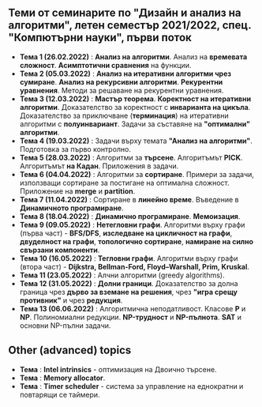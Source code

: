 ## Теми от семинарите по "Дизайн и анализ на алгоритми", летен семестър 2021/2022, спец. "Компютърни науки", първи поток ##

- **Тема 1 (26.02.2022)** : **Анализ на алгоритми**. Анализ на **времевата сложност**. **Асимптотични сравнения** на функции.  
- **Тема 2 (05.03.2022)** : **Анализ на итеративни алгоритми чрез сумиране**. **Анализ на рекурсивни алгоритми**. **Рекурентни уравнения**. Методи за решаване на рекурентни уравнения.  
- **Тема 3 (12.03.2022)** : **Мастър теорема**. **Коректност на итеративни алгоритми**. Доказателство за коректност с **инварианта на цикъла**. Доказателство за приключване (**терминация**) на итеративни алгоритми с **полуинвариант**. Задачи за съставяне на **"оптимални" алгоритми**.  
- **Тема 4 (19.03.2022)** : Задачи върху темата **"Анализ на алгоритми"**. Подготовка за първо контролно.  
- **Тема 5 (28.03.2022)** : Алгоритми за **търсене**. Алгоритъмът **PICK**. Алгоритъмът **на Кадан**. Приложения в задачи.  
- **Тема 6 (04.04.2022)** : Алгоритми за **сортиране**. Примери за задачи, използващи сортиране за постигане на оптимална сложност. Приложение на **merge** и **partition**.  
- **Тема 7 (11.04.2022)** : Сортиране в **линейно време**. Въведение в **Динамичното програмиране**.  
- **Тема 8 (18.04.2022)** : **Динамично програмиране**. **Мемоизация**.  
- **Тема 9 (09.05.2022)** : **Нетегловни графи**. Алгоритми върху графи (първа част) - **BFS/DFS**, **изследване на цикличност на графи**, **двуделност на графи**, **топологично сортиране**, **намиране на силно свързани компоненти**.  
- **Тема 10 (16.05.2022)** : **Тегловни графи**. Алгоритми върху графи (втора част) - **Dijkstra, Bellman-Ford, Floyd–Warshall, Prim, Kruskal**.  
- **Тема 11 (23.05.2022)** : Алчни алгоритми (greedy algorithms).  
- **Тема 12 (31.05.2022)** : **Долни граници**. Доказателство за долна граница чрез **дърво за вземане на решения**, чрез **"игра срещу противник"** и чрез **редукция**.  
- **Тема 13 (06.06.2022)** : Алгоритмична неподатливост. Класове **P** и **NP**. Полиномиални редукции. **NP-трудност** и **NP-пълнота**. **SAT** и основни NP-пълни задачи.

## Other (advanced) topics
- **Тема** : **Intel intrinsics** - оптимизация на Двоично търсене.
- **Тема** : **Memory allocator**.  
- **Тема** : **Timer scheduler** - система за управление на еднократни и повтарящи се таймери.
